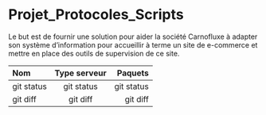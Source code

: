 ﻿
# Projet_Protocoles_Scripts
Le but est de  fournir une solution pour aider la société Carnofluxe à adapter son système d’information pour accueillir à terme un site de e-commerce et mettre en place des outils de supervision de ce site.




| Nom | Type serveur | Paquets |
| :---         |     :---:      |          ---: |
| git status   | git status     | git status    |
| git diff     | git diff       | git diff      |
